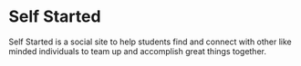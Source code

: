 # Self Started
Self Started is a social site to help students find and connect with other like minded individuals to team up and accomplish great things together.
